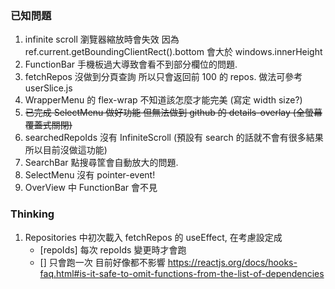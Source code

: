 ### 已知問題
1. infinite scroll 瀏覽器縮放時會失效 因為 ref.current.getBoundingClientRect().bottom  會大於 windows.innerHeight 
2. FunctionBar 手機板過大導致會看不到部分欄位的問題.
3. fetchRepos 沒做到分頁查詢 所以只會返回前 100 的 repos. 做法可參考 userSlice.js 
4. WrapperMenu 的 flex-wrap 不知道該怎麼才能完美 (寫定 width size?)
5. ~~已完成 SelectMenu 做好功能 但無法做到 github 的 details-overlay (全螢幕覆蓋式關閉)~~ 
6. searchedRepoIds 沒有 InfiniteScroll (預設有 search 的話就不會有很多結果 所以目前沒做這功能)
7. SearchBar 點搜尋筐會自動放大的問題.
8. SelectMenu 沒有 pointer-event!
9. OverView 中 FunctionBar 會不見


### Thinking
1. Repositories 中初次載入 fetchRepos 的 useEffect, 在考慮設定成 
    - [repoIds] 每次 repoIds 變更時才會跑
    - [] 只會跑一次 
    目前好像都不影響 
    https://reactjs.org/docs/hooks-faq.html#is-it-safe-to-omit-functions-from-the-list-of-dependencies
    